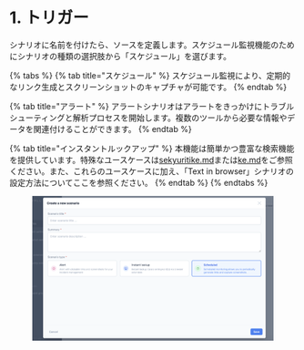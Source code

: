 # 1. トリガー

シナリオに名前を付けたら、ソースを定義します。スケジュール監視機能のためにシナリオの種類の選択肢から「スケジュール」を選びます。

{% tabs %}
{% tab title="スケジュール" %}
スケジュール監視により、定期的なリンク生成とスクリーンショットのキャプチャが可能です。
{% endtab %}

{% tab title="アラート" %}
アラートシナリオはアラートをきっかけにトラブルシューティングと解析プロセスを開始します。複数のツールから必要な情報やデータを関連付けることができます。
{% endtab %}

{% tab title="インスタントルックアップ" %}
本機能は簡単かつ豊富な検索機能を提供しています。特殊なユースケースは[sekyuritike.md](../../../use-cases/sekyuritike.md "mention")または[ke.md](../../../use-cases/ke.md "mention")をご参照ください。また、これらのユースケースに加え、「Text in browser」シナリオの設定方法についてここを参照ください。
{% endtab %}
{% endtabs %}

<figure><img src="../../../.gitbook/assets/image (4).png" alt=""><figcaption></figcaption></figure>
